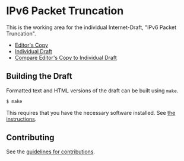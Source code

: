 # IPv6 Packet Truncation

This is the working area for the individual Internet-Draft, "IPv6 Packet Truncation".

* [Editor's Copy](https://igorlord.github.io/draft-leddy-6man-truncate/#go.draft-leddy-6man-truncate.html)
* [Individual Draft](https://tools.ietf.org/html/draft-leddy-6man-truncate)
* [Compare Editor's Copy to Individual Draft](https://igorlord.github.io/draft-leddy-6man-truncate/#go.draft-leddy-6man-truncate.diff)

## Building the Draft

Formatted text and HTML versions of the draft can be built using `make`.

```sh
$ make
```

This requires that you have the necessary software installed.  See
[the instructions](https://github.com/martinthomson/i-d-template/blob/master/doc/SETUP.md).


## Contributing

See the
[guidelines for contributions](https://github.com/igorlord/draft-leddy-6man-truncate/blob/master/CONTRIBUTING.md).
